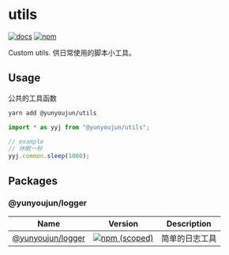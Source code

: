 # utils

[![docs](https://github.com/YunYouJun/utils/workflows/docs/badge.svg)](https://www.yunyoujun.cn/utils/)
[![npm](https://img.shields.io/npm/v/@yunyoujun/utils)](https://www.npmjs.com/package/@yunyoujun/utils)

Custom utils. 供日常使用的脚本小工具。

## Usage

公共的工具函数

```sh
yarn add @yunyoujun/utils
```

```js
import * as yyj from "@yunyoujun/utils";

// example
// 休眠一秒
yyj.common.sleep(1000);
```

## Packages

### @yunyoujun/logger

| Name                                   | Version                                                                                                            | Description    |
| -------------------------------------- | ------------------------------------------------------------------------------------------------------------------ | -------------- |
| [@yunyoujun/logger](./packages/logger) | [![npm (scoped)](https://img.shields.io/npm/v/@yunyoujun/logger)](https://www.npmjs.com/package/@yunyoujun/logger) | 简单的日志工具 |

